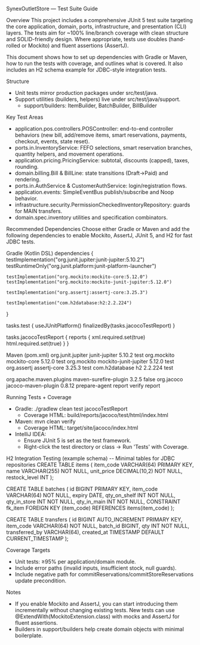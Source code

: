 SynexOutletStore — Test Suite Guide

Overview
This project includes a comprehensive JUnit 5 test suite targeting the core application, domain, ports, infrastructure, and presentation (CLI) layers. The tests aim for ~100% line/branch coverage with clean structure and SOLID-friendly design. Where appropriate, tests use doubles (hand-rolled or Mockito) and fluent assertions (AssertJ).

This document shows how to set up dependencies with Gradle or Maven, how to run the tests with coverage, and outlines what is covered. It also includes an H2 schema example for JDBC-style integration tests.

Structure
- Unit tests mirror production packages under src/test/java.
- Support utilities (builders, helpers) live under src/test/java/support.
  - support/builders: ItemBuilder, BatchBuilder, BillBuilder

Key Test Areas
- application.pos.controllers.POSController: end-to-end controller behaviors (new bill, add/remove items, smart reservations, payments, checkout, events, state reset). 
- ports.in.InventoryService: FEFO selections, smart reservation branches, quantity helpers, and movement operations. 
- application.pricing.PricingService: subtotal, discounts (capped), taxes, rounding. 
- domain.billing.Bill & BillLine: state transitions (Draft→Paid) and rendering. 
- ports.in.AuthService & CustomerAuthService: login/registration flows. 
- application.events: SimpleEventBus publish/subscribe and Noop behavior. 
- infrastructure.security.PermissionCheckedInventoryRepository: guards for MAIN transfers.
- domain.spec.inventory utilities and specification combinators.

Recommended Dependencies
Choose either Gradle or Maven and add the following dependencies to enable Mockito, AssertJ, JUnit 5, and H2 for fast JDBC tests.

Gradle (Kotlin DSL)
dependencies {
    testImplementation("org.junit.jupiter:junit-jupiter:5.10.2")
    testRuntimeOnly("org.junit.platform:junit-platform-launcher")

    testImplementation("org.mockito:mockito-core:5.12.0")
    testImplementation("org.mockito:mockito-junit-jupiter:5.12.0")

    testImplementation("org.assertj:assertj-core:3.25.3")

    testImplementation("com.h2database:h2:2.2.224")
}

tasks.test {
    useJUnitPlatform()
    finalizedBy(tasks.jacocoTestReport)
}

tasks.jacocoTestReport {
    reports {
        xml.required.set(true)
        html.required.set(true)
    }
}

Maven (pom.xml)
<dependencies>
  <dependency>
    <groupId>org.junit.jupiter</groupId>
    <artifactId>junit-jupiter</artifactId>
    <version>5.10.2</version>
    <scope>test</scope>
  </dependency>
  <dependency>
    <groupId>org.mockito</groupId>
    <artifactId>mockito-core</artifactId>
    <version>5.12.0</version>
    <scope>test</scope>
  </dependency>
  <dependency>
    <groupId>org.mockito</groupId>
    <artifactId>mockito-junit-jupiter</artifactId>
    <version>5.12.0</version>
    <scope>test</scope>
  </dependency>
  <dependency>
    <groupId>org.assertj</groupId>
    <artifactId>assertj-core</artifactId>
    <version>3.25.3</version>
    <scope>test</scope>
  </dependency>
  <dependency>
    <groupId>com.h2database</groupId>
    <artifactId>h2</artifactId>
    <version>2.2.224</version>
    <scope>test</scope>
  </dependency>
</dependencies>

<build>
  <plugins>
    <plugin>
      <groupId>org.apache.maven.plugins</groupId>
      <artifactId>maven-surefire-plugin</artifactId>
      <version>3.2.5</version>
      <configuration>
        <useModulePath>false</useModulePath>
      </configuration>
    </plugin>
    <plugin>
      <groupId>org.jacoco</groupId>
      <artifactId>jacoco-maven-plugin</artifactId>
      <version>0.8.12</version>
      <executions>
        <execution>
          <goals>
            <goal>prepare-agent</goal>
          </goals>
        </execution>
        <execution>
          <id>report</id>
          <phase>verify</phase>
          <goals>
            <goal>report</goal>
          </goals>
        </execution>
      </executions>
    </plugin>
  </plugins>
</build>

Running Tests + Coverage
- Gradle: ./gradlew clean test jacocoTestReport
  - Coverage HTML: build/reports/jacoco/test/html/index.html
- Maven: mvn clean verify
  - Coverage HTML: target/site/jacoco/index.html
- IntelliJ IDEA:
  - Ensure JUnit 5 is set as the test framework.
  - Right-click the test directory or class → Run 'Tests' with Coverage.

H2 Integration Testing (example schema)
-- Minimal tables for JDBC repositories
CREATE TABLE items (
  item_code VARCHAR(64) PRIMARY KEY,
  name VARCHAR(255) NOT NULL,
  unit_price DECIMAL(10,2) NOT NULL,
  restock_level INT
);

CREATE TABLE batches (
  id BIGINT PRIMARY KEY,
  item_code VARCHAR(64) NOT NULL,
  expiry DATE,
  qty_on_shelf INT NOT NULL,
  qty_in_store INT NOT NULL,
  qty_in_main INT NOT NULL,
  CONSTRAINT fk_item FOREIGN KEY (item_code) REFERENCES items(item_code)
);

CREATE TABLE transfers (
  id BIGINT AUTO_INCREMENT PRIMARY KEY,
  item_code VARCHAR(64) NOT NULL,
  batch_id BIGINT,
  qty INT NOT NULL,
  transferred_by VARCHAR(64),
  created_at TIMESTAMP DEFAULT CURRENT_TIMESTAMP
);

Coverage Targets
- Unit tests: ≥95% per application/domain module.
- Include error paths (invalid inputs, insufficient stock, null guards).
- Include negative path for commitReservations/commitStoreReservations update precondition.

Notes
- If you enable Mockito and AssertJ, you can start introducing them incrementally without changing existing tests. New tests can use @ExtendWith(MockitoExtension.class) with mocks and AssertJ for fluent assertions.
- Builders in support/builders help create domain objects with minimal boilerplate.
